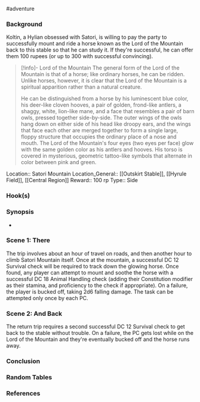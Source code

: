  #adventure 

### Background

Koltin, a Hylian obsessed with Satori, is willing to pay the party to successfully mount and ride a horse known as the Lord of the Mountain back to this stable so that he can study it. If they're successful, he can offer them 100 rupees (or up to 300 with successful convincing).

>[!info]- Lord of the Mountain
> The general form of the Lord of the Mountain is that of a horse; like ordinary horses, he can be ridden. Unlike horses, however, it is clear that the Lord of the Mountain is a spiritual apparition rather than a natural creature.
> 
> He can be distinguished from a horse by his luminescent blue color, his deer-like cloven hooves, a pair of golden, frond-like antlers, a shaggy, white, lion-like mane, and a face that resembles a pair of barn owls, pressed together side-by-side. The outer wings of the owls hang down on either side of his head like droopy ears, and the wings that face each other are merged together to form a single large, floppy structure that occupies the ordinary place of a nose and mouth. The Lord of the Mountain's four eyes (two eyes per face) glow with the same golden color as his antlers and hooves. His torso is covered in mysterious, geometric tattoo-like symbols that alternate in color between pink and green.

Location:: Satori Mountain
Location_General:: [[Outskirt Stable]], [[Hyrule Field]], [[Central Region]]
Reward:: 100 rp
Type:: Side

### Hook(s)


### Synopsis

- 

### Scene 1: There

The trip involves about an hour of travel on roads, and then another hour to climb Satori Mountain itself. Once at the mountain, a successful DC 12 Survival check will be required to track down the glowing horse. Once found, any player can attempt to mount and soothe the horse with a successful DC 18 Animal Handling check (adding their Constitution modifier as their stamina, and proficiency to the check if appropriate). On a failure, the player is bucked off, taking 2d6 falling damage. The task can be attempted only once by each PC.

### Scene 2: And Back

The return trip requires a second successful DC 12 Survival check to get back to the stable without trouble. On a failure, the PC gets lost while on the Lord of the Mountain and they're eventually bucked off and the horse runs away.

### Conclusion


### Random Tables


### References
